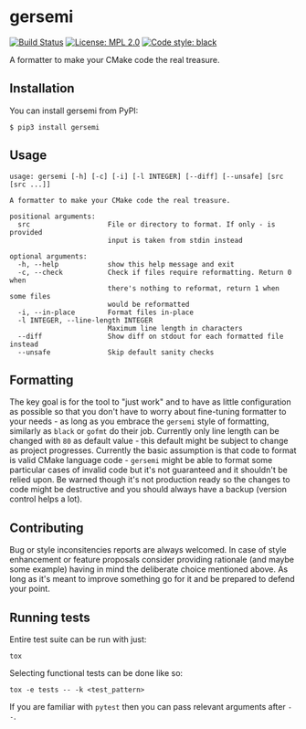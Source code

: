 # gersemi 

[![Build Status](https://travis-ci.com/BlankSpruce/gersemi.svg?token=jx3tcqsq9rGNwJNLQHdj&branch=master)](https://travis-ci.com/BlankSpruce/gersemi) [![License: MPL 2.0](https://img.shields.io/badge/License-MPL%202.0-brightgreen.svg)](https://opensource.org/licenses/MPL-2.0) [![Code style: black](https://img.shields.io/badge/code%20style-black-000000.svg)](https://github.com/psf/black)

A formatter to make your CMake code the real treasure.

## Installation

You can install gersemi from PyPI:
```
$ pip3 install gersemi
```

## Usage

```
usage: gersemi [-h] [-c] [-i] [-l INTEGER] [--diff] [--unsafe] [src [src ...]]

A formatter to make your CMake code the real treasure.

positional arguments:
  src                   File or directory to format. If only - is provided
                        input is taken from stdin instead

optional arguments:
  -h, --help            show this help message and exit
  -c, --check           Check if files require reformatting. Return 0 when
                        there's nothing to reformat, return 1 when some files
                        would be reformatted
  -i, --in-place        Format files in-place
  -l INTEGER, --line-length INTEGER
                        Maximum line length in characters
  --diff                Show diff on stdout for each formatted file instead
  --unsafe              Skip default sanity checks
```

## Formatting

The key goal is for the tool to "just work" and to have as little configuration as possible so that you don't have to worry about fine-tuning formatter to your needs - as long as you embrace the `gersemi` style of formatting, similarly as `black` or `gofmt` do their job. Currently only line length can be changed with `80` as default value - this default might be subject to change as project progresses. Currently the basic assumption is that code to format is valid CMake language code - `gersemi` might be able to format some particular cases of invalid code but it's not guaranteed and it shouldn't be relied upon. Be warned though it's not production ready so the changes to code might be destructive and you should always have a backup (version control helps a lot).

## Contributing

Bug or style inconsitencies reports are always welcomed. In case of style enhancement or feature proposals consider providing rationale (and maybe some example) having in mind the deliberate choice mentioned above. As long as it's meant to improve something go for it and be prepared to defend your point.

## Running tests

Entire test suite can be run with just:
```
tox
```

Selecting functional tests can be done like so:
```
tox -e tests -- -k <test_pattern>
```
If you are familiar with `pytest` then you can pass relevant arguments after `--`.
